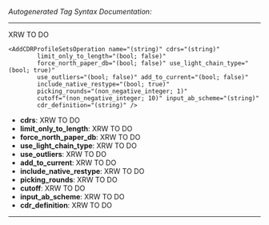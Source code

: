 _Autogenerated Tag Syntax Documentation:_

---
XRW TO DO

```
<AddCDRProfileSetsOperation name="(string)" cdrs="(string)"
        limit_only_to_length="(bool; false)"
        force_north_paper_db="(bool; false)" use_light_chain_type="(bool; true)"
        use_outliers="(bool; false)" add_to_current="(bool; false)"
        include_native_restype="(bool; true)"
        picking_rounds="(non_negative_integer; 1)"
        cutoff="(non_negative_integer; 10)" input_ab_scheme="(string)"
        cdr_definition="(string)" />
```

-   **cdrs**: XRW TO DO
-   **limit_only_to_length**: XRW TO DO
-   **force_north_paper_db**: XRW TO DO
-   **use_light_chain_type**: XRW TO DO
-   **use_outliers**: XRW TO DO
-   **add_to_current**: XRW TO DO
-   **include_native_restype**: XRW TO DO
-   **picking_rounds**: XRW TO DO
-   **cutoff**: XRW TO DO
-   **input_ab_scheme**: XRW TO DO
-   **cdr_definition**: XRW TO DO

---
